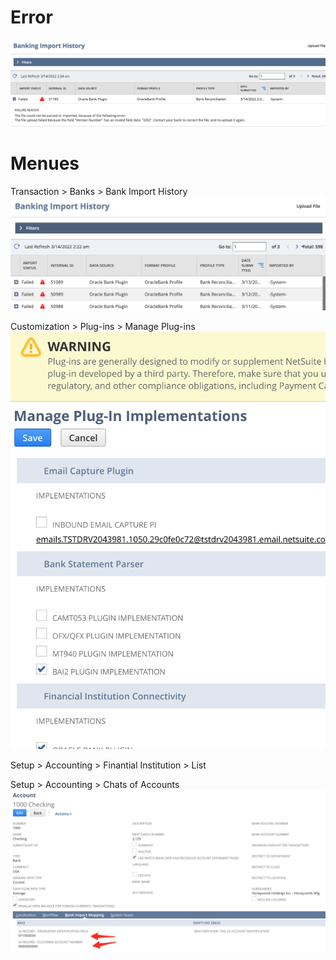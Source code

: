 # Error
![alt text](other/img/error1.png)

# Menues
Transaction > Banks > Bank Import History
![alt text](other/img/bih.png)

Customization > Plug-ins > Manage Plug-ins
![alt text](other/img/mp.png)

Setup > Accounting > Finantial Institution > List

Setup > Accounting > Chats of Accounts
![alt text](other/img/coa.png)

